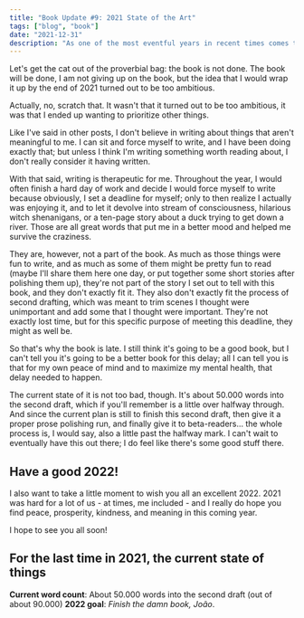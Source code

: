 ```yaml
---
title: "Book Update #9: 2021 State of the Art"
tags: ["blog", "book"]
date: "2021-12-31"
description: "As one of the most eventful years in recent times comes to a close, I take a moment to think about what went on this past year and give some updates on the book."
---
```


Let's get the cat out of the proverbial bag: the book is not done. The book will be done, I am not giving up on the book, but the idea that I would wrap it up by the end of 2021 turned out to be too ambitious. 

Actually, no, scratch that. It wasn't that it turned out to be too ambitious, it was that I ended up wanting to prioritize other things. 

Like I've said in other posts, I don't believe in writing about things that aren't meaningful to me. I can sit and force myself to write, and I have been doing exactly that; but unless I think I'm writing something worth reading about, I don't really consider it having written. 

With that said, writing is therapeutic for me. Throughout the year, I would often finish a hard day of work and decide I would force myself to write because obviously, I set a deadline for myself; only to then realize I actually was enjoying it, and to let it devolve into stream of consciousness, hilarious witch shenanigans, or a ten-page story about a duck trying to get down a river. Those are all great words that put me in a better mood and helped me survive the craziness. 

They are, however, not a part of the book. As much as those things were fun to write, and as much as some of them might be pretty fun to read (maybe I'll share them here one day, or put together some short stories after polishing them up), they're not part of the story I set out to tell with this book, and they don't exactly fit it. They also don't exactly fit the process of second drafting, which was meant to trim scenes I thought were unimportant and add some that I thought were important. They're not exactly lost time, but for this specific purpose of meeting this deadline, they might as well be. 

So that's why the book is late. I still think it's going to be a good book, but I can't tell you it's going to be a better book for this delay; all I can tell you is that for my own peace of mind and to maximize my mental health, that delay needed to happen.

The current state of it is not too bad, though. It's about 50.000 words into the second draft, which if you'll remember is a little over halfway through. And since the current plan is still to finish this second draft, then give it a proper prose polishing run, and finally give it to beta-readers... the whole process is, I would say, also a little past the halfway mark. I can't wait to eventually have this out there; I do feel like there's some good stuff there.

## Have a good 2022!

I also want to take a little moment to wish you all an excellent 2022. 2021 was hard for a lot of us - at times, me included - and I really do hope you find peace, prosperity, kindness, and meaning in this coming year.

I hope to see you all soon!

## For the last time in 2021, the current state of things

**Current word count**: About 50.000 words into the second draft (out of about 90.000)
**2022 goal**: *Finish the damn book, João*.